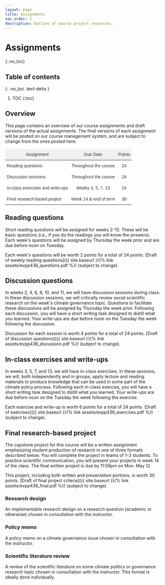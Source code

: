 ```yaml
---
layout: page
title: Assignments
nav_order: 3
description: Outline of course project resources.
---
```


# Assignments
{:.no_toc}

## Table of contents
{: .no_toc .text-delta }

1. TOC
{:toc}

## Overview
This page contains an overview of our course assignments and draft versions of the actual assignments. The final versions of each assignment will be posted on our course management system, and are subject to change from the ones posted here.

<style type="text/css">
.tg  {border:none;border-collapse:collapse;border-color:#ccc;border-spacing:0;}
.tg td{background-color:#fff;border-color:#ccc;border-style:solid;border-width:0px;color:#333;
  font-family:Arial, sans-serif;font-size:14px;overflow:hidden;padding:10px 5px;word-break:normal;}
.tg th{background-color:#f0f0f0;border-color:#ccc;border-style:solid;border-width:0px;color:#333;
  font-family:Arial, sans-serif;font-size:14px;font-weight:normal;overflow:hidden;padding:10px 5px;word-break:normal;}
.tg .tg-c3ow{border-color:inherit;text-align:center;vertical-align:top}
.tg .tg-0pky{border-color:inherit;text-align:left;vertical-align:top}
.tg .tg-dvpl{border-color:inherit;text-align:right;vertical-align:top}
</style>
<table class="tg">
<thead>
  <tr>
    <th class="tg-c3ow">Assignment</th>
    <th class="tg-c3ow">Due Date</th>
    <th class="tg-c3ow">Points</th>
  </tr>
</thead>
<tbody>
  <tr>
    <td class="tg-0pky">Reading questions</td>
    <td class="tg-c3ow">Throughout the course</td>
    <td class="tg-c3ow">24</td>
  </tr>
    <tr>
    <td class="tg-0pky">Discussion sessions</td>
    <td class="tg-c3ow">Throughout the course</td>
    <td class="tg-c3ow">24</td>
  </tr>
  <tr>
    <td class="tg-0pky">In-class exercises and write-ups</td>
    <td class="tg-c3ow">Weeks 3, 5, 7, 13</td>
    <td class="tg-c3ow">24</td>
  </tr>
  <tr>
    <td class="tg-0pky">Final research-based project</td>
    <td class="tg-c3ow">Week 14 & end of term</td>
    <td class="tg-c3ow">30</td>
  </tr>
</tbody>
</table>

## Reading questions
Short reading questions will be assigned for weeks 2-13. These will be basic questions (i.e., if you do the readings you will know the answers). Each week's questions will be assigned by Thursday the week prior and are due before noon on Tuesday. 

Each week's questions will be worth 2 points for a total of 24 points. [Draft of weekly reading questions]({{ site.baseurl }}{% link assets/evpp436_questions.pdf %}) (subject to change).

## Discussion questions
In weeks 2, 4, 6, 8, 10, and 11, we will have discussion sessions during class. In these discussion sessions, we will critically review social scientific research on the week's climate governance topic. Questions to facilitate these discussions will be assigned by Thursday the week prior. Following each discussion, you will have a short writing task designed to distill what you learned. Your write-ups are due before noon on the Tuesday the week following the discussion.

Discussion for each session is worth 4 points for a total of 24 points. [Draft of discussion questions]({{ site.baseurl }}{% link assets/evpp436_discussion.pdf %}) (subject to change).

## In-class exercises and write-ups
In weeks 3, 5, 7, and 13, we will have in-class exercises. In these sessions, we will, both independently and in groups, apply lecture and reading materials to produce knowledge that can be used in some part of the climate policy process. Following each in-class exercise, you will have a short writing task designed to distill what you learned. Your write-ups are due before noon on the Tuesday the week following the exercise. 

Each exercise and write-up is worth 6 points for a total of 24 points. [Draft of exercises]({{ site.baseurl }}{% link assets/evpp436_exercises.pdf %}) (subject to change).

## Final research-based project
The capstone project for this course will be a written assignment emphasizing student production of research in one of three formats described below. You will complete the project in teams of 1-3 students. To practice scientific communication, you will present your projects in week 14 of the class. The final written project is due by 11:59pm on Mon. May 12.

This project, including both written and presentation portions, is worth 30 points. [Draft of final project criteria]({{ site.baseurl }}{% link assets/evpp436_final.pdf %}) (subject to change).

### Research design
An implementable research design on a research question (academic or otherwise) chosen in consultation with the instructor.

### Policy memo
A policy memo on a climate governance issue chosen in consultation with the instructor.

### Scientific literature review
A review of the scientific literature on some climate politics or governance research topic chosen in consultation with the instructor. This format is ideally done individually.

